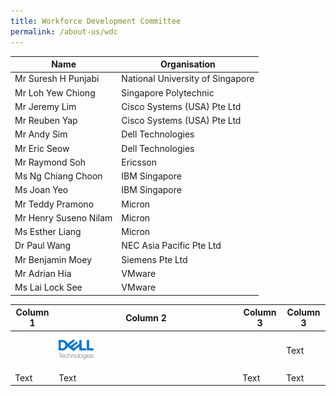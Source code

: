 ```yaml
---
title: Workforce Development Committee
permalink: /about-us/wdc
---
```

| Name | Organisation | 
| -------- | -------- | 
|Mr Suresh H Punjabi     |National University of Singapore     | 
|Mr Loh Yew Chiong     |Singapore Polytechnic     | 
|Mr Jeremy Lim     |Cisco Systems (USA) Pte Ltd     |  
|Mr Reuben Yap     | Cisco Systems (USA) Pte Ltd     |  
|Mr Andy Sim     |Dell Technologies     | 
|Mr Eric Seow     |Dell Technologies     | 
|Mr Raymond Soh     | Ericsson | 
|Ms Ng Chiang Choon |IBM Singapore     |  
|Ms Joan Yeo| IBM Singapore     | 
|Mr Teddy Pramono     | Micron | 
|Mr Henry Suseno Nilam     | Micron | 
|Ms Esther Liang | Micron | 
|Dr Paul Wang     | NEC Asia Pacific Pte Ltd | 
|Mr Benjamin Moey     | Siemens Pte Ltd | 
|Mr Adrian Hia     |VMware | 
|Ms Lai Lock See| VMware |



| Column 1 | Column 2 | Column 3 |Column 3 |
| -------- | -------- | -------- |-------- |
| |<a href="https://www.delltechnologies.com/en-sg/index.htm"><img src="/images/wdc-members-logos/Dell%20Logo%20200x200.png" alt="Dell" style="width: 20%; height: 20%"></a>|  | Text     | Text     |Text  |
| Text     | Text     | Text     |Text  |